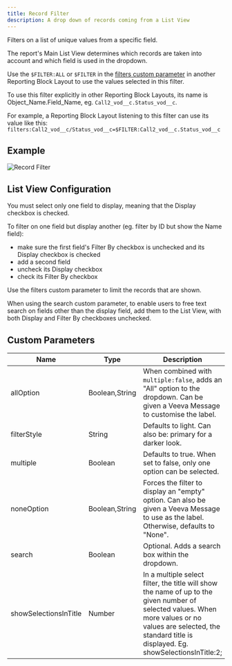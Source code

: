 ```yaml
---
title: Record Filter
description: A drop down of records coming from a List View
---
```


Filters on a list of unique values from a specific field.

The report's Main List View determines which records are taken into account and which field is used in the dropdown.

Use the `$FILTER:ALL` or `$FILTER` in the [filters custom parameter](references/custom-parameters-list-view) in another Reporting Block Layout to use the values selected in this filter.

To use this filter explicitly in other Reporting Block Layouts, its name is Object_Name.Field_Name, eg. `Call2_vod__c.Status_vod__c`.

For example, a Reporting Block Layout listening to this filter can use its value like this: `filters:Call2_vod__c/Status_vod__c=$FILTER:Call2_vod__c.Status_vod__c`

## Example

![Record Filter](/static/img/report-record-filter.png "Record Filter")

## List View Configuration

You must select only one field to display, meaning that the Display checkbox is checked.

To filter on one field but display another (eg. filter by ID but show the Name field):

- make sure the first field's Filter By checkbox is unchecked and its Display checkbox is checked
- add a second field
- uncheck its Display checkbox
- check its Filter By checkbox

Use the filters custom parameter to limit the records that are shown.

When using the search custom parameter, to enable users to free text search on fields other than the display field, add them to the List View, with both Display and Filter By checkboxes unchecked.

## Custom Parameters

| Name                | Type  | Description |
|---------------------|-------|-------------|
| allOption           | Boolean,String| When combined with `multiple:false`, adds an "All" option to the dropdown. Can be given a Veeva Message to customise the label. |
| filterStyle         | String| Defaults to light. Can also be: primary for a darker look. |
| multiple            | Boolean | Defaults to true. When set to false, only one option can be selected. |
| noneOption      | Boolean,String    | Forces the filter to display an "empty" option. Can also be given a Veeva Message to use as the label. Otherwise, defaults to "None". |
| search         | Boolean| Optional. Adds a search box within the dropdown. |
| showSelectionsInTitle | Number | In a multiple select filter, the title will show the name of up to the given number of selected values. When more values or no values are selected, the standard title is displayed. Eg. showSelectionsInTitle:2; |
